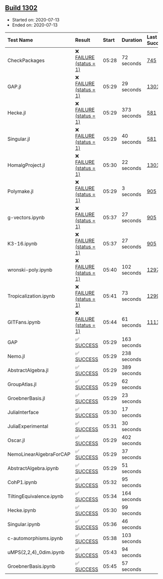 ## [Build 1302](https://oscarci.mathematik.uni-kl.de/job/oscar-julia-1.4/1302/)

* Started on: 2020-07-13
* Ended on: 2020-07-13

| Test Name    | Result | Start | Duration | Last Success | First Failure |
|:-------------|:-------|:------|:---------|:-------------|:--------------|
| CheckPackages | ❌ [FAILURE (status = 1)](https://oscarci.mathematik.uni-kl.de/job/oscar-julia-1.4/1302/artifact/logs/build-1302/CheckPackages.log) | 05:28 | 72 seconds | [745](https://oscarci.mathematik.uni-kl.de/job/oscar-julia-1.4/745/) | [746](https://oscarci.mathematik.uni-kl.de/job/oscar-julia-1.4/746/) |
| GAP.jl | ❌ [FAILURE (status = 1)](https://oscarci.mathematik.uni-kl.de/job/oscar-julia-1.4/1302/artifact/logs/build-1302/GAP.jl.log) | 05:29 | 29 seconds | [1301](https://oscarci.mathematik.uni-kl.de/job/oscar-julia-1.4/1301/) | [1302](https://oscarci.mathematik.uni-kl.de/job/oscar-julia-1.4/1302/) |
| Hecke.jl | ❌ [FAILURE (status = 1)](https://oscarci.mathematik.uni-kl.de/job/oscar-julia-1.4/1302/artifact/logs/build-1302/Hecke.jl.log) | 05:29 | 373 seconds | [581](https://oscarci.mathematik.uni-kl.de/job/oscar-julia-1.4/581/) | [582](https://oscarci.mathematik.uni-kl.de/job/oscar-julia-1.4/582/) |
| Singular.jl | ❌ [FAILURE (status = 1)](https://oscarci.mathematik.uni-kl.de/job/oscar-julia-1.4/1302/artifact/logs/build-1302/Singular.jl.log) | 05:29 | 40 seconds | [581](https://oscarci.mathematik.uni-kl.de/job/oscar-julia-1.4/581/) | [582](https://oscarci.mathematik.uni-kl.de/job/oscar-julia-1.4/582/) |
| HomalgProject.jl | ❌ [FAILURE (status = 1)](https://oscarci.mathematik.uni-kl.de/job/oscar-julia-1.4/1302/artifact/logs/build-1302/HomalgProject.jl.log) | 05:30 | 22 seconds | [1301](https://oscarci.mathematik.uni-kl.de/job/oscar-julia-1.4/1301/) | [1302](https://oscarci.mathematik.uni-kl.de/job/oscar-julia-1.4/1302/) |
| Polymake.jl | ❌ [FAILURE (status = 1)](https://oscarci.mathematik.uni-kl.de/job/oscar-julia-1.4/1302/artifact/logs/build-1302/Polymake.jl.log) | 05:29 | 3 seconds | [905](https://oscarci.mathematik.uni-kl.de/job/oscar-julia-1.4/905/) | [907](https://oscarci.mathematik.uni-kl.de/job/oscar-julia-1.4/907/) |
| g-vectors.ipynb | ❌ [FAILURE (status = 1)](https://oscarci.mathematik.uni-kl.de/job/oscar-julia-1.4/1302/artifact/logs/build-1302/g-vectors.ipynb.log) | 05:37 | 27 seconds | [905](https://oscarci.mathematik.uni-kl.de/job/oscar-julia-1.4/905/) | [907](https://oscarci.mathematik.uni-kl.de/job/oscar-julia-1.4/907/) |
| K3-16.ipynb | ❌ [FAILURE (status = 1)](https://oscarci.mathematik.uni-kl.de/job/oscar-julia-1.4/1302/artifact/logs/build-1302/K3-16.ipynb.log) | 05:37 | 27 seconds | [905](https://oscarci.mathematik.uni-kl.de/job/oscar-julia-1.4/905/) | [907](https://oscarci.mathematik.uni-kl.de/job/oscar-julia-1.4/907/) |
| wronski-poly.ipynb | ❌ [FAILURE (status = 1)](https://oscarci.mathematik.uni-kl.de/job/oscar-julia-1.4/1302/artifact/logs/build-1302/wronski-poly.ipynb.log) | 05:40 | 102 seconds | [1297](https://oscarci.mathematik.uni-kl.de/job/oscar-julia-1.4/1297/) | [1298](https://oscarci.mathematik.uni-kl.de/job/oscar-julia-1.4/1298/) |
| Tropicalization.ipynb | ❌ [FAILURE (status = 1)](https://oscarci.mathematik.uni-kl.de/job/oscar-julia-1.4/1302/artifact/logs/build-1302/Tropicalization.ipynb.log) | 05:41 | 73 seconds | [1299](https://oscarci.mathematik.uni-kl.de/job/oscar-julia-1.4/1299/) | [1300](https://oscarci.mathematik.uni-kl.de/job/oscar-julia-1.4/1300/) |
| GITFans.ipynb | ❌ [FAILURE (status = 1)](https://oscarci.mathematik.uni-kl.de/job/oscar-julia-1.4/1302/artifact/logs/build-1302/GITFans.ipynb.log) | 05:44 | 61 seconds | [1111](https://oscarci.mathematik.uni-kl.de/job/oscar-julia-1.4/1111/) | [1112](https://oscarci.mathematik.uni-kl.de/job/oscar-julia-1.4/1112/) |
| GAP | ✅ [SUCCESS](https://oscarci.mathematik.uni-kl.de/job/oscar-julia-1.4/1302/artifact/logs/build-1302/GAP.log) | 05:29 | 163 seconds |  |  |
| Nemo.jl | ✅ [SUCCESS](https://oscarci.mathematik.uni-kl.de/job/oscar-julia-1.4/1302/artifact/logs/build-1302/Nemo.jl.log) | 05:29 | 238 seconds |  |  |
| AbstractAlgebra.jl | ✅ [SUCCESS](https://oscarci.mathematik.uni-kl.de/job/oscar-julia-1.4/1302/artifact/logs/build-1302/AbstractAlgebra.jl.log) | 05:29 | 389 seconds |  |  |
| GroupAtlas.jl | ✅ [SUCCESS](https://oscarci.mathematik.uni-kl.de/job/oscar-julia-1.4/1302/artifact/logs/build-1302/GroupAtlas.jl.log) | 05:29 | 62 seconds |  |  |
| GroebnerBasis.jl | ✅ [SUCCESS](https://oscarci.mathematik.uni-kl.de/job/oscar-julia-1.4/1302/artifact/logs/build-1302/GroebnerBasis.jl.log) | 05:29 | 23 seconds |  |  |
| JuliaInterface | ✅ [SUCCESS](https://oscarci.mathematik.uni-kl.de/job/oscar-julia-1.4/1302/artifact/logs/build-1302/JuliaInterface.log) | 05:30 | 17 seconds |  |  |
| JuliaExperimental | ✅ [SUCCESS](https://oscarci.mathematik.uni-kl.de/job/oscar-julia-1.4/1302/artifact/logs/build-1302/JuliaExperimental.log) | 05:31 | 30 seconds |  |  |
| Oscar.jl | ✅ [SUCCESS](https://oscarci.mathematik.uni-kl.de/job/oscar-julia-1.4/1302/artifact/logs/build-1302/Oscar.jl.log) | 05:29 | 402 seconds |  |  |
| NemoLinearAlgebraForCAP | ✅ [SUCCESS](https://oscarci.mathematik.uni-kl.de/job/oscar-julia-1.4/1302/artifact/logs/build-1302/NemoLinearAlgebraForCAP.log) | 05:29 | 37 seconds |  |  |
| AbstractAlgebra.ipynb | ✅ [SUCCESS](https://oscarci.mathematik.uni-kl.de/job/oscar-julia-1.4/1302/artifact/logs/build-1302/AbstractAlgebra.ipynb.log) | 05:29 | 51 seconds |  |  |
| CohP1.ipynb | ✅ [SUCCESS](https://oscarci.mathematik.uni-kl.de/job/oscar-julia-1.4/1302/artifact/logs/build-1302/CohP1.ipynb.log) | 05:32 | 95 seconds |  |  |
| TiltingEquivalence.ipynb | ✅ [SUCCESS](https://oscarci.mathematik.uni-kl.de/job/oscar-julia-1.4/1302/artifact/logs/build-1302/TiltingEquivalence.ipynb.log) | 05:34 | 164 seconds |  |  |
| Hecke.ipynb | ✅ [SUCCESS](https://oscarci.mathematik.uni-kl.de/job/oscar-julia-1.4/1302/artifact/logs/build-1302/Hecke.ipynb.log) | 05:30 | 99 seconds |  |  |
| Singular.ipynb | ✅ [SUCCESS](https://oscarci.mathematik.uni-kl.de/job/oscar-julia-1.4/1302/artifact/logs/build-1302/Singular.ipynb.log) | 05:36 | 46 seconds |  |  |
| c-automorphisms.ipynb | ✅ [SUCCESS](https://oscarci.mathematik.uni-kl.de/job/oscar-julia-1.4/1302/artifact/logs/build-1302/c-automorphisms.ipynb.log) | 05:38 | 103 seconds |  |  |
| uMPS(2,2,4)_0dim.ipynb | ✅ [SUCCESS](https://oscarci.mathematik.uni-kl.de/job/oscar-julia-1.4/1302/artifact/logs/build-1302/uMPS-2-2-4-_0dim.ipynb.log) | 05:43 | 94 seconds |  |  |
| GroebnerBasis.ipynb | ✅ [SUCCESS](https://oscarci.mathematik.uni-kl.de/job/oscar-julia-1.4/1302/artifact/logs/build-1302/GroebnerBasis.ipynb.log) | 05:45 | 57 seconds |  |  |
